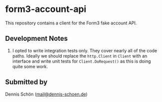 # form3-account-api

This repository contains a client for the Form3 fake account API.

## Development Notes

1. I opted to write integration tests only. They cover nearly all of the code paths. Ideally we should replace the `http.Client` in `Client` with an interface and write unit tests for `Client.DoRequest()` as this is doing quite some work.

## Submitted by

Dennis Schön (mail@dennis-schoen.de)
